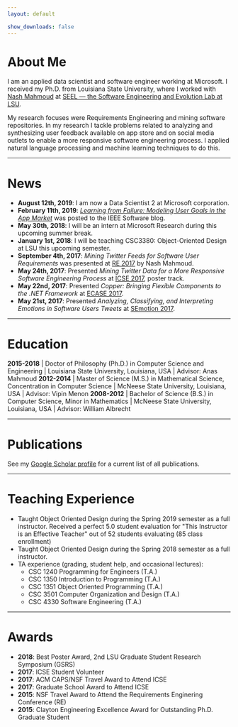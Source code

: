 ```yaml
---
layout: default

show_downloads: false
---
```


# About Me

I am an applied data scientist and software engineer working at Microsoft. I received my Ph.D. from Louisiana State University, where I worked with [Nash Mahmoud](http://csc.lsu.edu/~mahmoud/) at [SEEL — the Software Engineering and Evolution Lab at LSU](http://seel.cse.lsu.edu/).

My research focuses were Requirements Engineering and mining software repositories. In my research I tackle problems related to analyzing and synthesizing user feedback available on app store and on social media outlets to enable a more responsive software engineering process. I applied natural language processing and machine learning techniques to do this.

-----

# News

* **August 12th, 2019**: I am now a Data Scientist 2 at Microsoft corporation. 
* **February 11th, 2019**: [*Learning from Failure: Modeling User Goals in the App Market*](http://blog.ieeesoftware.org/2019/02/learning-from-failure-modeling-user.html) was posted to the IEEE Software blog. 
* **May 30th, 2018**: I will be an intern at Microsoft Research during this upcoming summer break.
* **January 1st, 2018**: I will be teaching CSC3380: Object-Oriented Design at LSU this upcoming semester.
* **September 4th, 2017**: *Mining Twitter Feeds for Software User Requirements* was presented at [RE 2017](http://re2017.org/) by Nash Mahmoud.
* **May 24th, 2017**: Presented *Mining Twitter Data for a More Responsive Software Engineering Process* at [ICSE 2017](http://icse2017.gatech.edu/), poster track.
* **May 22nd, 2017**: Presented *Copper: Bringing Flexible Components to the .NET Framework* at [ECASE 2017](http://design.se.rit.edu/ECASE/).
* **May 21st, 2017**: Presented *Analyzing, Classifying, and Interpreting Emotions in Software Users Tweets* at [SEmotion 2017](http://collab.di.uniba.it/semotion17/).

----

# Education

**2015-2018** | Doctor of Philosophy (Ph.D.) in Computer Science and Engineering | Louisiana State University, Louisiana, USA | Advisor: Anas Mahmoud
**2012-2014** | Master of Science (M.S.) in Mathematical Science, Concentration in Computer Science | McNeese State University, Louisiana, USA | Advisor: Vipin Menon
**2008-2012** | Bachelor of Science (B.S.) in Computer Science, Minor in Mathematics | McNeese State University, Louisiana, USA | Advisor: William Albrecht

----

# Publications

See my [Google Scholar profile](https://scholar.google.com/citations?user=uifpy9gAAAAJ&hl=en) for a current list of all publications.

----

# Teaching Experience

* Taught Object Oriented Design during the Spring 2019 semester as a full instructor. Received a perfect 5.0 student evaluation for "This Instructor is an Effective Teacher" out of 52 students evaluating (85 class enrollment)
* Taught Object Oriented Design during the Spring 2018 semester as a full instructor.
* TA experience (grading, student help, and occasional lectures):
	* CSC 1240 Programming for Engineers (T.A.)
	* CSC 1350 Introduction to Programming (T.A.)
	* CSC 1351 Object Oriented Programming (T.A.)
	* CSC 3501 Computer Organization and Design (T.A.)
	* CSC 4330 Software Engineering (T.A.)

----

# Awards

* **2018**: Best Poster Award, 2nd LSU Graduate Student Research Symposium (GSRS)
* **2017**: ICSE Student Volunteer
* **2017**: ACM CAPS/NSF Travel Award to Attend ICSE
* **2017**: Graduate School Award to Attend ICSE
* **2015**: NSF Travel Award to Attend the Requirements Enginering Conference (RE)
* **2015**: Clayton Engineering Excellence Award for Outstanding Ph.D. Graduate Student

